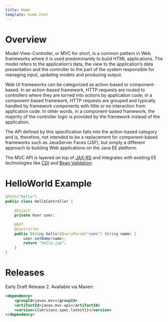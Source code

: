 ```yaml
---
title: Home
template: home.html
---
```


# Overview

Model-View-Controller, or MVC for short, is a common pattern in Web frameworks where it is used 
predominantly to build HTML applications. The model refers to the application’s data, the view to 
the application’s data presentation and the controller to the part of the system responsible for 
managing input, updating models and producing output.

Web UI frameworks can be categorized as action-based or component-based. In an action-based 
framework, HTTP requests are routed to controllers where they are turned into actions by 
application code; in a component-based framework, HTTP requests are grouped and typically 
handled by framework components with little or no interaction from application code. 
In other words, in a component-based framework, the majority of the controller logic is provided 
by the framework instead of the application.

The API defined by this specification falls into the action-based category and is, therefore, 
not intended to be a replacement for component-based frameworks such as JavaServer Faces (JSF), 
but simply a different approach to building Web applications on the Java EE platform.

The MVC API is layered on top of [JAX-RS](https://jax-rs-spec.java.net/) and integrates 
with existing EE technologies like [CDI](https://www.jcp.org/en/jsr/detail?id=365) and 
[Bean Validation](https://jcp.org/en/jsr/detail?id=349).

# HelloWorld Example

```java
@Path("hello")
public class HelloController {

    @Inject
    private User user;

    @GET
    @Controller
    public String hello(@QueryParam("name") String name) {
        user.setName(name);
        return "hello.jsp";
    }
}
```

# Releases

Early Draft Release 2. Available via Maven:

```xml
<dependency>
    <groupId>javax.mvc</groupId>
    <artifactId>javax.mvc-api</artifactId>
    <version>{{versions.spec.latest}}</version>
</dependency>
```

